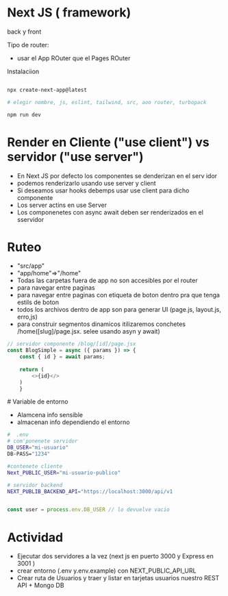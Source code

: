 # Next JS ( framework)
back y front

Tipo de router:
- usar  el App ROuter que el Pages ROuter 

Instalaciion 
```bash 

npx create-next-app@latest

# elegir nombre, js, eslint, tailwind, src, aoo router, turbopack

npm run dev 


```

# Render en Cliente ("use client") vs servidor ("use server")

- En Next JS por defecto los componentes se denderizan en el serv idor 
- podemos renderizarlo usando use server y client
- Si deseamos usar hooks debemps usar use client para dicho componente 
- Los server actins en use Server
- Los componenetes con async await deben ser renderizados en el sservidor 

# Ruteo 

- "src/app"
- "app/home"=>"/home"
- Todas las carpetas fuera de app no son accesibles por el router
- <Link href=""> para navegar entre paginas
- <Link href=""> para navegar entre paginas con etiqueta de boton dentro pra que tenga estils de boton
- todos los archivos dentro de app son para generar UI (page.js, layout.js, erro,js)
- para construir segmentos dinamicos itilizaremos conchetes /home([slug]/page.jsx. selee usando asyn y await)

```js
// servidor componente /blog/[id]/page.jsx
const BlogSimple = async ({ params }) => {
    const { id } = await params;
  
    return (
        <>{id}</>
    )
    }

```

# Variable de entorno

- Alamcena info sensible
- almacenan info dependiendo el entorno 
```bash
#  .env
# com'ponenete servidor
DB_USER="mi-usuario"
DB-PASS="1234"

#contenete cliente 
Next_PUBLIC_USER="mi-usuario-publico"

# servidor backend
NEXT_PUBLIB_BACKEND_API="https://localhost:3000/api/v1


```

```js

const user = process.env.DB_USER // lo devuelve vacio
```

# Actividad 
- Ejecutar dos servidores a la vez (next js en puerto 3000 y Express en 3001 )
- crear entorno (.env y.env.example) con NEXT_PUBLIC_API_URL
- Crear ruta de Usuarios y traer y listar  en tarjetas usuarios nuestro REST API + Mongo DB

